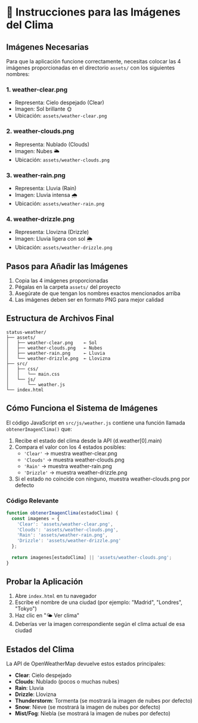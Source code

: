 # 📸 Instrucciones para las Imágenes del Clima

## Imágenes Necesarias

Para que la aplicación funcione correctamente, necesitas colocar las 4 imágenes proporcionadas en el directorio `assets/` con los siguientes nombres:

### 1. **weather-clear.png** 
- Representa: Cielo despejado (Clear)
- Imagen: Sol brillante 🌞
- Ubicación: `assets/weather-clear.png`

### 2. **weather-clouds.png**
- Representa: Nublado (Clouds)
- Imagen: Nubes 🌥️
- Ubicación: `assets/weather-clouds.png`

### 3. **weather-rain.png**
- Representa: Lluvia (Rain)
- Imagen: Lluvia intensa 🌧️
- Ubicación: `assets/weather-rain.png`

### 4. **weather-drizzle.png**
- Representa: Llovizna (Drizzle)
- Imagen: Lluvia ligera con sol 🌦️
- Ubicación: `assets/weather-drizzle.png`

## Pasos para Añadir las Imágenes

1. Copia las 4 imágenes proporcionadas
2. Pégalas en la carpeta `assets/` del proyecto
3. Asegúrate de que tengan los nombres exactos mencionados arriba
4. Las imágenes deben ser en formato PNG para mejor calidad

## Estructura de Archivos Final

```
status-weather/
├── assets/
│   ├── weather-clear.png    ← Sol
│   ├── weather-clouds.png   ← Nubes
│   ├── weather-rain.png     ← Lluvia
│   └── weather-drizzle.png  ← Llovizna
├── src/
│   ├── css/
│   │   └── main.css
│   └── js/
│       └── weather.js
└── index.html
```

## Cómo Funciona el Sistema de Imágenes

El código JavaScript en `src/js/weather.js` contiene una función llamada `obtenerImagenClima()` que:

1. Recibe el estado del clima desde la API (d.weather[0].main)
2. Compara el valor con los 4 estados posibles:
   - `'Clear'` → muestra weather-clear.png
   - `'Clouds'` → muestra weather-clouds.png
   - `'Rain'` → muestra weather-rain.png
   - `'Drizzle'` → muestra weather-drizzle.png
3. Si el estado no coincide con ninguno, muestra weather-clouds.png por defecto

### Código Relevante

```javascript
function obtenerImagenClima(estadoClima) {
  const imagenes = {
    'Clear': 'assets/weather-clear.png',
    'Clouds': 'assets/weather-clouds.png',
    'Rain': 'assets/weather-rain.png',
    'Drizzle': 'assets/weather-drizzle.png'
  };
  
  return imagenes[estadoClima] || 'assets/weather-clouds.png';
}
```

## Probar la Aplicación

1. Abre `index.html` en tu navegador
2. Escribe el nombre de una ciudad (por ejemplo: "Madrid", "Londres", "Tokyo")
3. Haz clic en "🌤️ Ver clima"
4. Deberías ver la imagen correspondiente según el clima actual de esa ciudad

## Estados del Clima

La API de OpenWeatherMap devuelve estos estados principales:
- **Clear**: Cielo despejado
- **Clouds**: Nublado (pocos o muchas nubes)
- **Rain**: Lluvia
- **Drizzle**: Llovizna
- **Thunderstorm**: Tormenta (se mostrará la imagen de nubes por defecto)
- **Snow**: Nieve (se mostrará la imagen de nubes por defecto)
- **Mist/Fog**: Niebla (se mostrará la imagen de nubes por defecto)
